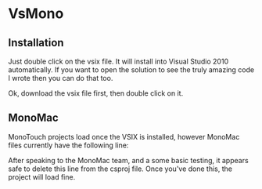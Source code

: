 VsMono
======

Installation
------------

Just double click on the vsix file. It will install into Visual Studio 2010 automatically. If you want to open the solution to see the truly amazing code I wrote then you can do that too.

Ok, download the vsix file first, then double click on it.

MonoMac
-------

MonoTouch projects load once the VSIX is installed, however MonoMac files currently have the following line:

  <Import Project="$(MSBuildExtensionsPath)\Mono\MonoMac\v0.0\Mono.MonoMac.targets" />

After speaking to the MonoMac team, and a some basic testing, it appears safe to delete this line from the csproj file. Once you've done this, the project will load fine.